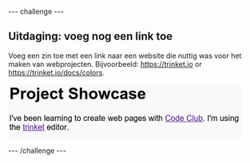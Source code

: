 \--- challenge \---

## Uitdaging: voeg nog een link toe

Voeg een zin toe met een link naar een website die nuttig was voor het maken van webprojecten. Bijvoorbeeld: <https://trinket.io> or <https://trinket.io/docs/colors>.

![screenshot](images/showcase-link-challenge.png)

\--- /challenge \---
